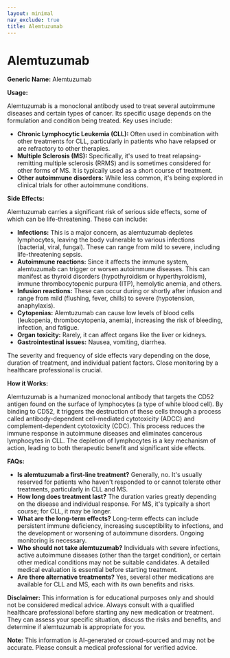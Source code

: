 ```yaml
---
layout: minimal
nav_exclude: true
title: Alemtuzumab
---
```


# Alemtuzumab

**Generic Name:** Alemtuzumab

**Usage:**

Alemtuzumab is a monoclonal antibody used to treat several autoimmune diseases and certain types of cancer.  Its specific usage depends on the formulation and condition being treated.  Key uses include:

* **Chronic Lymphocytic Leukemia (CLL):**  Often used in combination with other treatments for CLL, particularly in patients who have relapsed or are refractory to other therapies.
* **Multiple Sclerosis (MS):** Specifically, it's used to treat relapsing-remitting multiple sclerosis (RRMS) and is sometimes considered for other forms of MS.  It is typically used as a short course of treatment.
* **Other autoimmune disorders:**  While less common, it's being explored in clinical trials for other autoimmune conditions.


**Side Effects:**

Alemtuzumab carries a significant risk of serious side effects, some of which can be life-threatening.  These can include:

* **Infections:**  This is a major concern, as alemtuzumab depletes lymphocytes, leaving the body vulnerable to various infections (bacterial, viral, fungal).  These can range from mild to severe, including life-threatening sepsis.
* **Autoimmune reactions:**  Since it affects the immune system, alemtuzumab can trigger or worsen autoimmune diseases.  This can manifest as thyroid disorders (hypothyroidism or hyperthyroidism), immune thrombocytopenic purpura (ITP), hemolytic anemia, and others.
* **Infusion reactions:**  These can occur during or shortly after infusion and range from mild (flushing, fever, chills) to severe (hypotension, anaphylaxis).
* **Cytopenias:**  Alemtuzumab can cause low levels of blood cells (leukopenia, thrombocytopenia, anemia), increasing the risk of bleeding, infection, and fatigue.
* **Organ toxicity:**  Rarely, it can affect organs like the liver or kidneys.
* **Gastrointestinal issues:**  Nausea, vomiting, diarrhea.

The severity and frequency of side effects vary depending on the dose, duration of treatment, and individual patient factors.  Close monitoring by a healthcare professional is crucial.


**How it Works:**

Alemtuzumab is a humanized monoclonal antibody that targets the CD52 antigen found on the surface of lymphocytes (a type of white blood cell).  By binding to CD52, it triggers the destruction of these cells through a process called antibody-dependent cell-mediated cytotoxicity (ADCC) and complement-dependent cytotoxicity (CDC).  This process reduces the immune response in autoimmune diseases and eliminates cancerous lymphocytes in CLL.  The depletion of lymphocytes is a key mechanism of action, leading to both therapeutic benefit and significant side effects.


**FAQs:**

* **Is alemtuzumab a first-line treatment?**  Generally, no.  It's usually reserved for patients who haven't responded to or cannot tolerate other treatments, particularly in CLL and MS.
* **How long does treatment last?**  The duration varies greatly depending on the disease and individual response.  For MS, it's typically a short course; for CLL, it may be longer.
* **What are the long-term effects?**  Long-term effects can include persistent immune deficiency, increasing susceptibility to infections, and the development or worsening of autoimmune disorders.  Ongoing monitoring is necessary.
* **Who should not take alemtuzumab?**  Individuals with severe infections, active autoimmune diseases (other than the target condition), or certain other medical conditions may not be suitable candidates.  A detailed medical evaluation is essential before starting treatment.
* **Are there alternative treatments?**  Yes, several other medications are available for CLL and MS, each with its own benefits and risks.


**Disclaimer:** This information is for educational purposes only and should not be considered medical advice.  Always consult with a qualified healthcare professional before starting any new medication or treatment.  They can assess your specific situation, discuss the risks and benefits, and determine if alemtuzumab is appropriate for you.


**Note:** This information is AI-generated or crowd-sourced and may not be accurate. Please consult a medical professional for verified advice.